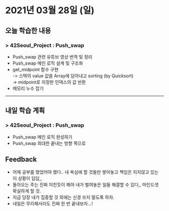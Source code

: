# 2021년 03월 28일 (일) 

## 오늘 학습한 내용

###  > 42Seoul_Project : Push_swap

- Push_swap 관련 유튜브 영상 번역 및 정리
- Push_swap 메인 로직 설계 및 구조화
- get_midpoint 함수 구현  
  -> 스택의 value 값을 Array에 담아내고 sorting (by Quicksort)  
  -> midpoint로 지정한 인덱스의 값 반환
- 메모리 누수 잡기

---

## 내일 학습 계획

### > 42Seoul_Project : Push_swap

- Push_swap 메인 로직 완성하기
- Push_swap 최대한 끝내는 방향 쪽으로

## Feedback

- 어제 공부를 했었어야 했다.. 내 욕심에 할 것들만 쌓아놓고 책임은 지지않고 있는 이 상황이 답답,,
- 돌아오는 주는 진짜 미친듯이 해야 내가 벌여놓은 일들 해결할 수 있다,, 마인드셋 확실하게 할 것.
- 지금 당장 내가 집중할 것 외에는 신경 쓰지 말도록 하자.
- 내일은 무리해서라도 진짜 한 번 끝내보자...!

